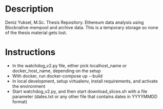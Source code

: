 # Description

Deniz Yuksel, M.Sc. Thesis Repository. Ethereum data analysis using Blocknative mempool and archive data. This is a temporary storage so none of the thesis material gets lost.

# Instructions

* In the watchdog_v2.py file, either pick localhost_name or docker_host_name, depending on the setup
* With docker, run docker-compose up --build
* In local development, setup virtualenv, install requirements, and activate the environment
* Start watchdog_v2.py, and then start download_slices.sh with a file parameter (dates.txt or any other file that contains dates in YYYYMMDD format)
